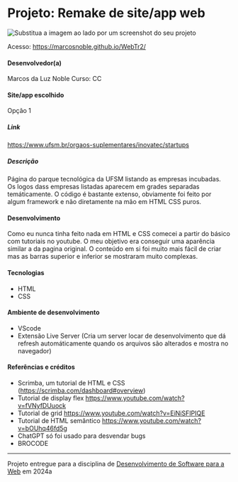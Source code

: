 # Projeto: Remake de site/app web
![Substitua a imagem ao lado por um screenshot do seu projeto](https://i.imgur.com/AaweuxxxQ5.png)

Acesso: https://marcosnoble.github.io/WebTr2/


#### Desenvolvedor(a)
Marcos da Luz Noble
Curso: CC

#### Site/app escolhido
Opção 1

##### Link
https://www.ufsm.br/orgaos-suplementares/inovatec/startups

##### Descrição
Página do parque tecnológica da UFSM listando as empresas incubadas. 
Os logos dass empresas listadas aparecem em grades separadas temáticamente. 
O código é bastante extenso, obviamente foi feito por algum framework e não diretamente na mão em HTML CSS puros.

#### Desenvolvimento

Como eu nunca tinha feito nada em HTML e CSS comecei a partir do básico com tutoriais no youtube.
O meu objetivo era conseguir uma aparência similar a da pagina original. O conteúdo em si foi muito mais fácil de criar mas as barras superior e inferior se mostraram muito complexas.

#### Tecnologias

- HTML    
- CSS

#### Ambiente de desenvolvimento

- VScode
- Extensão Live Server (Cria um server locar de desenvolvimento que dá refresh automáticamente quando os arquivos são alterados e mostra no navegador)

#### Referências e créditos

- Scrimba, um tutorial de HTML e CSS (https://scrimba.com/dashboard#overview)
- Tutorial de display flex https://www.youtube.com/watch?v=fVNyfDUuock
- Tutorial de grid https://www.youtube.com/watch?v=EiNiSFIPIQE
- Tutorial de HTML semântico https://www.youtube.com/watch?v=bOUhq46fd5g
- ChatGPT só foi usado para desvendar bugs
- BROCODE

---
Projeto entregue para a disciplina de [Desenvolvimento de Software para a Web](http://github.com/andreainfufsm/elc1090-2024a) em 2024a
